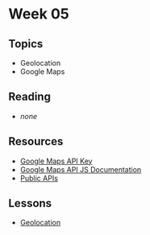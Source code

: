 # Week 05

## Topics

- Geolocation
- Google Maps

## Reading
- _none_

## Resources

- [Google Maps API Key](https://console.developers.google.com/home)
- [Google Maps API JS Documentation](https://developers.google.com/maps/documentation/javascript/examples/map-simple)
- [Public APIs](https://github.com/toddmotto/public-apis)

## Lessons

- [Geolocation](geolocation.zip)